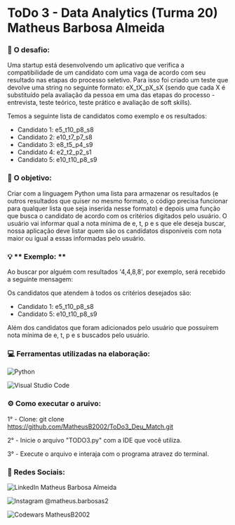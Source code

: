# ToDo 3 - Data Analytics (Turma 20) Matheus Barbosa Almeida


 ### 🎯 **O desafio:**

Uma startup está desenvolvendo um aplicativo que verifica a compatibilidade de um candidato com uma vaga de acordo com seu resultado nas etapas do processo seletivo. Para isso foi criado um teste que devolve uma string no seguinte formato: eX_tX_pX_sX (sendo que cada X é substituído pela avaliação da pessoa em uma das etapas do processo - entrevista, teste teórico, teste prático e avaliação de soft skills).

Temos a seguinte lista de candidatos como exemplo e os resultados:
- Candidato 1: e5_t10_p8_s8
- Candidato 2: e10_t7_p7_s8
- Candidato 3: e8_t5_p4_s9
- Candidato 4: e2_t2_p2_s1
- Candidato 5: e10_t10_p8_s9

### 🚩 **O objetivo:**

Criar com a linguagem Python uma lista para armazenar os resultados (e outros resultados que quiser no mesmo formato, o código precisa funcionar para qualquer lista que seja inserida nesse formato) e depois uma função que busca o candidato de acordo com os critérios digitados pelo usuário. O usuário vai informar qual a nota mínima de e, t, p e s que ele deseja buscar, nossa aplicação deve listar quem são os candidatos disponíveis com nota maior ou igual a essas informadas pelo usuário.


###  💡  ** Exemplo: **
Ao buscar por alguém com resultados '4,4,8,8', por exemplo, será recebido a seguinte mensagem:

Os candidatos que atendem à todos os critérios desejados são:

- Candidato 1: e5_t10_p8_s8
- Candidato 5: e10_t10_p8_s9

Além dos candidatos que foram adicionados pelo usuário que possuírem nota mínima de e, t, p e s buscados pelo usuário.

### 💻 **Ferramentas utilizadas na elaboração:** 

![Python](https://img.shields.io/badge/python-3670A0?style=for-the-badge&logo=python&logoColor=ffdd54)

![Visual Studio Code](https://img.shields.io/badge/Visual%20Studio%20Code-0078d7.svg?style=for-the-badge&logo=visual-studio-code&logoColor=white)


### ⚙ **Como executar o aruivo:**

1° - Clone:
git clone https://github.com/MatheusB2002/ToDo3_Deu_Match.git

2° - Inicie o arquivo "TODO3.py" com a IDE que você utiliza.

3° - Execute o arquivo e interaja com o programa atravez do terminal.


### 📱 **Redes Sociais:**

![LinkedIn](https://img.shields.io/badge/linkedin-%230077B5.svg?style=for-the-badge&logo=linkedin&logoColor=white) Matheus Barbosa Almeida

![Instagram](https://img.shields.io/badge/Instagram-%23E4405F.svg?style=for-the-badge&logo=Instagram&logoColor=white) @matheus.barbosas2

![Codewars](https://img.shields.io/badge/Codewars-B1361E?style=for-the-badge&logo=codewars&logoColor=grey) MatheusB2002
